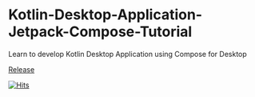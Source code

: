 # Kotlin-Desktop-Application-Jetpack-Compose-Tutorial
Learn to develop Kotlin Desktop Application using Compose for Desktop

[Release](https://github.com/AvijitKarmakar/Kotlin-Desktop-Application-Jetpack-Compose-Tutorial/releases/download/v1.0.2/Learn.Kotlin.Desktop.Application-1.0.2.exe)

[![Hits](https://hits.seeyoufarm.com/api/count/incr/badge.svg?url=https%3A%2F%2Fgithub.com%2FAvijitKarmakar%2FKotlin-Desktop-Application-Jetpack-Compose-Tutorial%2Freleases%2Fdownload%2Fv1.0.2%2FLearn.Kotlin.Desktop.Application-1.0.2.exe&count_bg=%2379C83D&title_bg=%23555555&icon=&icon_color=%23E7E7E7&title=Downloads&edge_flat=false)](https://hits.seeyoufarm.com)

